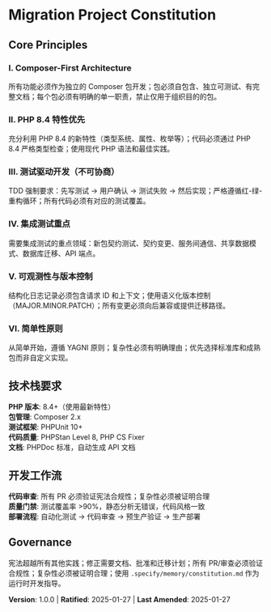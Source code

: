 # Migration Project Constitution
<!-- 
Sync Impact Report:
Version change: 0.0.0 → 1.0.0
Modified principles: N/A (initial creation)
Added sections: 技术栈要求, 开发工作流
Removed sections: N/A
Templates requiring updates:
✅ updated /Users/quan/wwwroot/coding/migration/.specify/templates/plan-template.md
✅ updated /Users/quan/wwwroot/coding/migration/.specify/templates/tasks-template.md
Follow-up TODOs: None
-->
<!-- PHP 8.4 + Composer 项目宪法 -->

## Core Principles

### I. Composer-First Architecture
所有功能必须作为独立的 Composer 包开发；包必须自包含、独立可测试、有完整文档；每个包必须有明确的单一职责，禁止仅用于组织目的的包。

### II. PHP 8.4 特性优先
充分利用 PHP 8.4 的新特性（类型系统、属性、枚举等）；代码必须通过 PHP 8.4 严格类型检查；使用现代 PHP 语法和最佳实践。

### III. 测试驱动开发（不可协商）
TDD 强制要求：先写测试 → 用户确认 → 测试失败 → 然后实现；严格遵循红-绿-重构循环；所有代码必须有对应的测试覆盖。

### IV. 集成测试重点
需要集成测试的重点领域：新包契约测试、契约变更、服务间通信、共享数据模式、数据库迁移、API 端点。

### V. 可观测性与版本控制
结构化日志记录必须包含请求 ID 和上下文；使用语义化版本控制（MAJOR.MINOR.PATCH）；所有变更必须向后兼容或提供迁移路径。

### VI. 简单性原则
从简单开始，遵循 YAGNI 原则；复杂性必须有明确理由；优先选择标准库和成熟包而非自定义实现。

## 技术栈要求

**PHP 版本**: 8.4+（使用最新特性）  
**包管理**: Composer 2.x  
**测试框架**: PHPUnit 10+  
**代码质量**: PHPStan Level 8, PHP CS Fixer  
**文档**: PHPDoc 标准，自动生成 API 文档  

## 开发工作流

**代码审查**: 所有 PR 必须验证宪法合规性；复杂性必须被证明合理  
**质量门禁**: 测试覆盖率 >90%，静态分析无错误，代码风格一致  
**部署流程**: 自动化测试 → 代码审查 → 预生产验证 → 生产部署  

## Governance

宪法超越所有其他实践；修正需要文档、批准和迁移计划；所有 PR/审查必须验证合规性；复杂性必须被证明合理；使用 `.specify/memory/constitution.md` 作为运行时开发指导。

**Version**: 1.0.0 | **Ratified**: 2025-01-27 | **Last Amended**: 2025-01-27